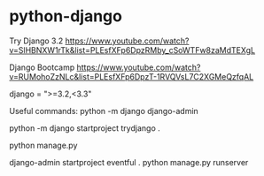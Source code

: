 # python-django

Try Django 3.2
https://www.youtube.com/watch?v=SlHBNXW1rTk&list=PLEsfXFp6DpzRMby_cSoWTFw8zaMdTEXgL

Django Bootcamp
https://www.youtube.com/watch?v=RUMohoZzNLc&list=PLEsfXFp6DpzT-1RVQVsL7C2XGMeQzfqAL


django = ">=3.2,<3.3"

Useful commands:
python -m django
django-admin

python -m django startproject trydjango .

python manage.py

django-admin startproject eventful .
python manage.py runserver